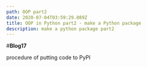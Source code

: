 ```yaml
---
path: OOP part2
date: 2020-07-04T03:59:29.089Z
title: OOP in Python part2 - make a Python package
description: make a python package part2
---
```

\#**Blog17**

procedure of putting code to PyPI
